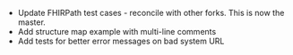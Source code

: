 * Update FHIRPath test cases - reconcile with other forks. This is now the master. 
* Add structure map example with multi-line comments
* Add tests for better error messages on bad system URL
